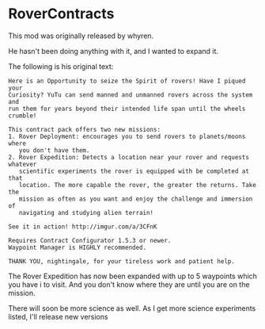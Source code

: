 # RoverContracts

This mod was originally released by whyren.

He hasn't been doing anything with it, and I wanted to expand it.

The following is his original text:

    Here is an Opportunity to seize the Spirit of rovers! Have I piqued your 
    Curiosity? YuTu can send manned and unmanned rovers across the system and 
    run them for years beyond their intended life span until the wheels crumble!

    This contract pack offers two new missions: 
    1. Rover Deployment: encourages you to send rovers to planets/moons where 
       you don't have them. 
    2. Rover Expedition: Detects a location near your rover and requests whatever 
       scientific experiments the rover is equipped with be completed at that 
       location. The more capable the rover, the greater the returns. Take the 
       mission as often as you want and enjoy the challenge and immersion of 
       navigating and studying alien terrain!
    
    See it in action! http://imgur.com/a/3CFnK
    
    Requires Contract Configurator 1.5.3 or newer. 
    Waypoint Manager is HIGHLY recommended.
    
    THANK YOU, nightingale, for your tireless work and patient help.

The Rover Expedition has now been expanded with up to 5 waypoints which you have i
to visit.  And you don't know where they are until you are on the mission.

There will soon be more science as well.  As I get more science experiments listed,
I'll release new versions
